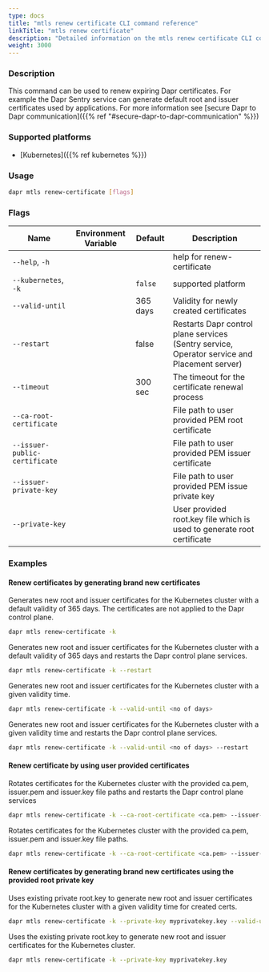 ```yaml
---
type: docs
title: "mtls renew certificate CLI command reference"
linkTitle: "mtls renew certificate"
description: "Detailed information on the mtls renew certificate CLI command"
weight: 3000
---
```


### Description
This command can be used to renew expiring Dapr certificates. For example the Dapr Sentry service can generate default root and issuer certificates used by applications. For more information see [secure Dapr to Dapr communication]({{% ref "#secure-dapr-to-dapr-communication" %}})

### Supported platforms

- [Kubernetes]({{% ref kubernetes %}})

### Usage

```bash
dapr mtls renew-certificate [flags]
```

### Flags

| Name           | Environment Variable | Default           | Description                                 |
| -------------- | -------------------- | ----------------- | ------------------------------------------- |
| `--help`, `-h` |                      |                   | help for renew-certificate
| `--kubernetes`, `-k` |                      | `false` | supported platform|                             |
| `--valid-until`  |                      | 365 days |  Validity for newly created certificates |
| `--restart`  |                      | false |  Restarts Dapr control plane services (Sentry service, Operator service and Placement server) |
| `--timeout`  |                      | 300 sec |  The timeout for the certificate renewal process |
| `--ca-root-certificate`  |                      |  |  File path to user provided PEM root certificate|
| `--issuer-public-certificate`  |                      |  |  File path to user provided PEM issuer certificate|
| `--issuer-private-key`  |                      |  |  File path to user provided PEM issue private key|
| `--private-key`  |                      |  |  User provided root.key file which is used to generate root certificate|

### Examples

#### Renew certificates by generating brand new certificates
Generates new root and issuer certificates for the Kubernetes cluster with a default validity of 365 days. The certificates are not applied to the Dapr control plane.
```bash
dapr mtls renew-certificate -k
```
Generates new root and issuer certificates for the Kubernetes cluster with a default validity of 365 days and restarts the Dapr control plane services.
```bash
dapr mtls renew-certificate -k --restart
```
Generates new root and issuer certificates for the Kubernetes cluster with a given validity time.
```bash
dapr mtls renew-certificate -k --valid-until <no of days>
```
Generates new root and issuer certificates for the Kubernetes cluster with a given validity time and restarts the Dapr control plane services.
```bash
dapr mtls renew-certificate -k --valid-until <no of days> --restart
```
#### Renew certificate by using user provided certificates
Rotates certificates for the Kubernetes cluster with the provided ca.pem, issuer.pem and issuer.key file paths and restarts the Dapr control plane services
```bash
dapr mtls renew-certificate -k --ca-root-certificate <ca.pem> --issuer-private-key <issuer.key> --issuer-public-certificate <issuer.pem> --restart
```
Rotates certificates for the Kubernetes cluster with the provided ca.pem, issuer.pem and issuer.key file paths.
```bash
dapr mtls renew-certificate -k --ca-root-certificate <ca.pem> --issuer-private-key <issuer.key> --issuer-public-certificate <issuer.pem>
```
#### Renew certificates by generating brand new certificates using the provided root private key
Uses existing private root.key to generate new root and issuer certificates for the Kubernetes cluster with a given validity time for created certs.
```bash
dapr mtls renew-certificate -k --private-key myprivatekey.key --valid-until <no of days>
```
Uses the existing private root.key to generate new root and issuer certificates for the Kubernetes cluster.
```bash
dapr mtls renew-certificate -k --private-key myprivatekey.key
```
